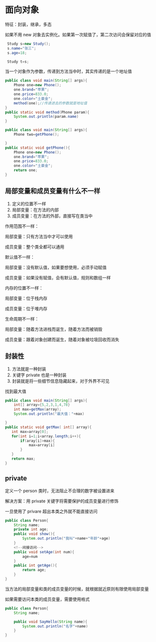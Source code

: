 # 面向对象

特征：封装，继承，多态

如果不用 new 对象去实例化。如果第一次赋值了，第二次访问会保留对应的值

```java
 Study s=new Study();
 s.name="张三";
 s.age=18;

 Study t=s;
```

当一个对象作为参数，传递到方法当中时，其实传递的是一个地址值

```java
public class void main(String[] args){
    Phone one=new Phone();
    one.brand="苹果";
    one.price=833.0;
    one.color="土豪金";
    method(one);//传递进去的参数就是地址值
}
public static void method(Phone param){
    System.out.println(param.name)
}
```

```java
public class void main(String[] args){
    Phone two=getPhone();

}
public static void getPhone(){
    Phone one=new Phone();
    one.brand="苹果";
    one.price=833.0;
    one.color="土豪金";
    return one;
}
```

## 局部变量和成员变量有什么不一样

1. 定义的位置不一样
2. 局部变量：在方法的内部
3. 成员变量：在方法的外部，直接写在类当中

作用范围不一样：

局部变量：只有方法当中才可以使用

成员变量：整个类全都可以通用

默认值不一样：

局部变量：没有默认值，如果要想使用，必须手动赋值

成员变量：如果没有赋值，会有默认值，规则和数组一样

内存的位置不一样：

局部变量：位于栈内存

成员变量：位于堆内存

生命周期不一样：

局部变量：随着方法进栈而诞生，随着方法而被销毁

成员变量：跟着对象创建而诞生，随着对象被垃圾回收而消失

## 封装性

1. 方法就是一种封装
2. 关键字 private 也是一种封装
3. 封装就是将一些细节信息隐藏起来，对于外界不可见

找到最大值

```java
public class void main(String[] args){
    int[] array={5,2,3,1,4,78}
    int max=getMax(array);
    System.out.println("最大值："+max)

}
public static void getMax( int[] array){
   int max=array[0];
   for(int i=1;i<array.length;i++){
       if(aray[i]>max){
           max=array[i]
       }
   }
   return max;
}
```

## private

定义一个 person 类时，无法阻止不合理的数字被设置进来

解决方案：用 private 关键字将需要保护的成员变量进行修饰

一旦使用了 privare 超出本类之外就不能直接访问

```java
public class Person{
    String name;
    private int age;
    public void show(){
        System.out.println("我叫"+name+"年龄"+age)
    }
    <!--间接访问-->
    public void setAge(int num){
        age=num
    }
    public int getAge(){
        return age;
    }
}
```

当方法的局部变量和类的成员变量的时候，就根据就近原则有限使用局部变量

如果需要访问本类的成员变量，需要使用格式

```java
public class Person{
    String name;

    public void SayHello(String name){
        System.out.println("名字"+name)
    }
}
```
